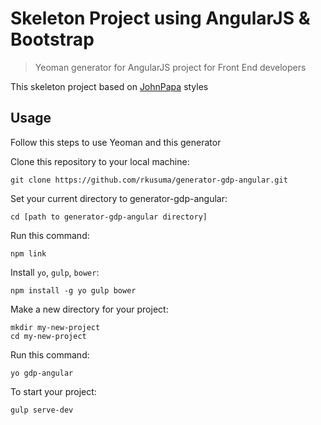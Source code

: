 # Skeleton Project using AngularJS & Bootstrap

> Yeoman generator for AngularJS project for Front End developers

This skeleton project based on [JohnPapa](https://github.com/johnpapa/angular-styleguide) styles

## Usage

Follow this steps to use Yeoman and this generator

Clone this repository to your local machine:
```
git clone https://github.com/rkusuma/generator-gdp-angular.git
```

Set your current directory to generator-gdp-angular:
```
cd [path to generator-gdp-angular directory]
```

Run this command:
```
npm link
```

Install `yo`, `gulp`, `bower`:
```
npm install -g yo gulp bower
```

Make a new directory for your project:
```
mkdir my-new-project
cd my-new-project
```

Run this command:
```
yo gdp-angular
```

To start your project:
```
gulp serve-dev
```
